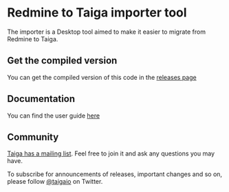 # Redmine to Taiga importer tool #

The importer is a Desktop tool aimed to make it easier to migrate from Redmine to Taiga.

## Get the compiled version ##

You can get the compiled version of this code in the
[releases page](https://github.com/taigaio/redmine-migrator/releases)

## Documentation ##

You can find the user guide [here](http://taigaio.github.io/redmine-migrator)

## Community ##

[Taiga has a mailing list](http://groups.google.com/d/forum/taigaio). Feel free to join it and ask any questions you may have.

To subscribe for announcements of releases, important changes and so on, please follow [@taigaio](https://twitter.com/taigaio) on Twitter.
